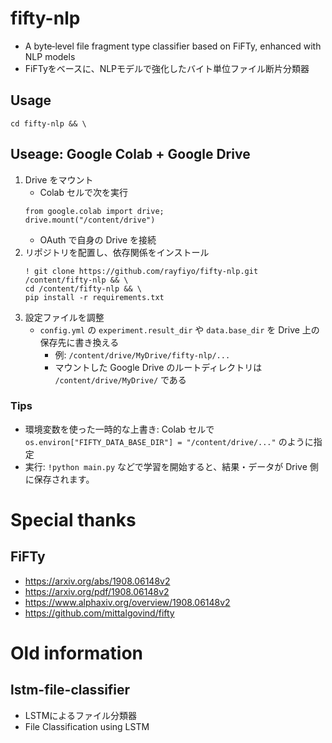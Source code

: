 # fifty-nlp

- A byte‐level file fragment type classifier based on FiFTy, enhanced with NLP models
- FiFTyをベースに、NLPモデルで強化したバイト単位ファイル断片分類器

## Usage

```
cd fifty-nlp && \
```

## Useage: Google Colab + Google Drive

1. Drive をマウント
   - Colab セルで次を実行
   ```
   from google.colab import drive;
   drive.mount("/content/drive")
   ```
   - OAuth で自身の Drive を接続
2. リポジトリを配置し、依存関係をインストール
   ```
   ! git clone https://github.com/rayfiyo/fifty-nlp.git /content/fifty-nlp && \
   cd /content/fifty-nlp && \
   pip install -r requirements.txt
   ```
3. 設定ファイルを調整
   - `config.yml` の `experiment.result_dir` や `data.base_dir` を Drive 上の保存先に書き換える
     - 例: `/content/drive/MyDrive/fifty-nlp/...`
     - マウントした Google Drive のルートディレクトリは `/content/drive/MyDrive/` である

### Tips

- 環境変数を使った一時的な上書き: Colab セルで
  `os.environ["FIFTY_DATA_BASE_DIR"] = "/content/drive/..."` のように指定
- 実行: `!python main.py` などで学習を開始すると、結果・データが Drive 側に保存されます。

# Special thanks

## FiFTy

- https://arxiv.org/abs/1908.06148v2
- https://arxiv.org/pdf/1908.06148v2
- https://www.alphaxiv.org/overview/1908.06148v2
- https://github.com/mittalgovind/fifty

# Old information

## lstm-file-classifier

- LSTMによるファイル分類器
- File Classification using LSTM
